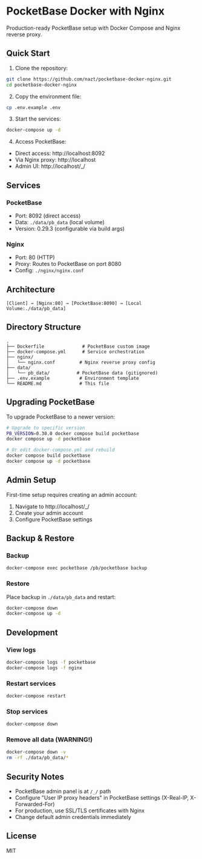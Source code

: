 # PocketBase Docker with Nginx

Production-ready PocketBase setup with Docker Compose and Nginx reverse proxy.

## Quick Start

1. Clone the repository:
```bash
git clone https://github.com/nazt/pocketbase-docker-nginx.git
cd pocketbase-docker-nginx
```

2. Copy the environment file:
```bash
cp .env.example .env
```

3. Start the services:
```bash
docker-compose up -d
```

4. Access PocketBase:
- Direct access: http://localhost:8092
- Via Nginx proxy: http://localhost
- Admin UI: http://localhost/_/

## Services

### PocketBase
- Port: 8092 (direct access)
- Data: `./data/pb_data` (local volume)
- Version: 0.29.3 (configurable via build args)

### Nginx
- Port: 80 (HTTP)
- Proxy: Routes to PocketBase on port 8080
- Config: `./nginx/nginx.conf`

## Architecture

```
[Client] → [Nginx:80] → [PocketBase:8090] → [Local Volume:./data/pb_data]
```

## Directory Structure

```
.
├── Dockerfile              # PocketBase custom image
├── docker-compose.yml      # Service orchestration
├── nginx/
│   └── nginx.conf         # Nginx reverse proxy config
├── data/
│   └── pb_data/          # PocketBase data (gitignored)
├── .env.example           # Environment template
└── README.md              # This file
```

## Upgrading PocketBase

To upgrade PocketBase to a newer version:

```bash
# Upgrade to specific version
PB_VERSION=0.30.0 docker compose build pocketbase
docker compose up -d pocketbase

# Or edit docker-compose.yml and rebuild
docker compose build pocketbase
docker compose up -d pocketbase
```

## Admin Setup

First-time setup requires creating an admin account:
1. Navigate to http://localhost/_/
2. Create your admin account
3. Configure PocketBase settings

## Backup & Restore

### Backup
```bash
docker-compose exec pocketbase /pb/pocketbase backup
```

### Restore
Place backup in `./data/pb_data` and restart:
```bash
docker-compose down
docker-compose up -d
```

## Development

### View logs
```bash
docker-compose logs -f pocketbase
docker-compose logs -f nginx
```

### Restart services
```bash
docker-compose restart
```

### Stop services
```bash
docker-compose down
```

### Remove all data (WARNING!)
```bash
docker-compose down -v
rm -rf ./data/pb_data/*
```

## Security Notes

- PocketBase admin panel is at `/_/` path
- Configure "User IP proxy headers" in PocketBase settings (X-Real-IP, X-Forwarded-For)
- For production, use SSL/TLS certificates with Nginx
- Change default admin credentials immediately

## License

MIT